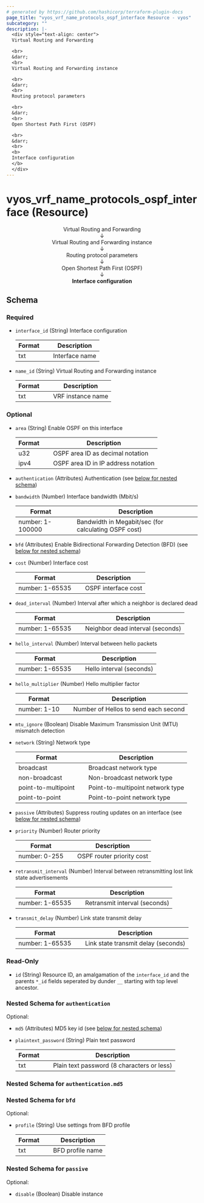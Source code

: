 ```yaml
---
# generated by https://github.com/hashicorp/terraform-plugin-docs
page_title: "vyos_vrf_name_protocols_ospf_interface Resource - vyos"
subcategory: ""
description: |-
  <div style="text-align: center">
  Virtual Routing and Forwarding

  <br>
  &darr;
  <br>
  Virtual Routing and Forwarding instance

  <br>
  &darr;
  <br>
  Routing protocol parameters

  <br>
  &darr;
  <br>
  Open Shortest Path First (OSPF)

  <br>
  &darr;
  <br>
  <b>
  Interface configuration
  </b>
  </div>
---
```


# vyos_vrf_name_protocols_ospf_interface (Resource)

<div style="text-align: center">
Virtual Routing and Forwarding

<br>
&darr;
<br>
Virtual Routing and Forwarding instance

<br>
&darr;
<br>
Routing protocol parameters

<br>
&darr;
<br>
Open Shortest Path First (OSPF)

<br>
&darr;
<br>
<b>
Interface configuration
</b>
</div>



<!-- schema generated by tfplugindocs -->
## Schema

### Required

- `interface_id` (String) Interface configuration

    |  Format &emsp; | Description  |
    |----------|---------------|
    |  txt  &emsp; |  Interface name  |
- `name_id` (String) Virtual Routing and Forwarding instance

    |  Format &emsp; | Description  |
    |----------|---------------|
    |  txt  &emsp; |  VRF instance name  |

### Optional

- `area` (String) Enable OSPF on this interface

    |  Format &emsp; | Description  |
    |----------|---------------|
    |  u32  &emsp; |  OSPF area ID as decimal notation  |
    |  ipv4  &emsp; |  OSPF area ID in IP address notation  |
- `authentication` (Attributes) Authentication (see [below for nested schema](#nestedatt--authentication))
- `bandwidth` (Number) Interface bandwidth (Mbit/s)

    |  Format &emsp; | Description  |
    |----------|---------------|
    |  number: 1-100000  &emsp; |  Bandwidth in Megabit/sec (for calculating OSPF cost)  |
- `bfd` (Attributes) Enable Bidirectional Forwarding Detection (BFD) (see [below for nested schema](#nestedatt--bfd))
- `cost` (Number) Interface cost

    |  Format &emsp; | Description  |
    |----------|---------------|
    |  number: 1-65535  &emsp; |  OSPF interface cost  |
- `dead_interval` (Number) Interval after which a neighbor is declared dead

    |  Format &emsp; | Description  |
    |----------|---------------|
    |  number: 1-65535  &emsp; |  Neighbor dead interval (seconds)  |
- `hello_interval` (Number) Interval between hello packets

    |  Format &emsp; | Description  |
    |----------|---------------|
    |  number: 1-65535  &emsp; |  Hello interval (seconds)  |
- `hello_multiplier` (Number) Hello multiplier factor

    |  Format &emsp; | Description  |
    |----------|---------------|
    |  number: 1-10  &emsp; |  Number of Hellos to send each second  |
- `mtu_ignore` (Boolean) Disable Maximum Transmission Unit (MTU) mismatch detection
- `network` (String) Network type

    |  Format &emsp; | Description  |
    |----------|---------------|
    |  broadcast  &emsp; |  Broadcast network type  |
    |  non-broadcast  &emsp; |  Non-broadcast network type  |
    |  point-to-multipoint  &emsp; |  Point-to-multipoint network type  |
    |  point-to-point  &emsp; |  Point-to-point network type  |
- `passive` (Attributes) Suppress routing updates on an interface (see [below for nested schema](#nestedatt--passive))
- `priority` (Number) Router priority

    |  Format &emsp; | Description  |
    |----------|---------------|
    |  number: 0-255  &emsp; |  OSPF router priority cost  |
- `retransmit_interval` (Number) Interval between retransmitting lost link state advertisements

    |  Format &emsp; | Description  |
    |----------|---------------|
    |  number: 1-65535  &emsp; |  Retransmit interval (seconds)  |
- `transmit_delay` (Number) Link state transmit delay

    |  Format &emsp; | Description  |
    |----------|---------------|
    |  number: 1-65535  &emsp; |  Link state transmit delay (seconds)  |

### Read-Only

- `id` (String) Resource ID, an amalgamation of the `interface_id` and the parents `*_id` fields seperated by dunder `__` starting with top level ancestor.

<a id="nestedatt--authentication"></a>
### Nested Schema for `authentication`

Optional:

- `md5` (Attributes) MD5 key id (see [below for nested schema](#nestedatt--authentication--md5))
- `plaintext_password` (String) Plain text password

    |  Format &emsp; | Description  |
    |----------|---------------|
    |  txt  &emsp; |  Plain text password (8 characters or less)  |

<a id="nestedatt--authentication--md5"></a>
### Nested Schema for `authentication.md5`



<a id="nestedatt--bfd"></a>
### Nested Schema for `bfd`

Optional:

- `profile` (String) Use settings from BFD profile

    |  Format &emsp; | Description  |
    |----------|---------------|
    |  txt  &emsp; |  BFD profile name  |


<a id="nestedatt--passive"></a>
### Nested Schema for `passive`

Optional:

- `disable` (Boolean) Disable instance
